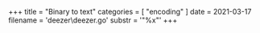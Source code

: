 +++
title = "Binary to text"
categories = [ "encoding" ]
date = 2021-03-17
filename = 'deezer\deezer.go'
substr = '"%x"'
+++
